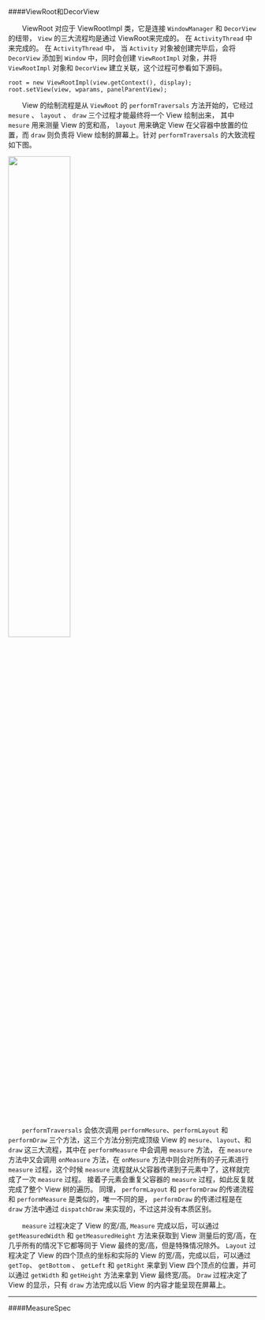 ####ViewRoot和DecorView

　　ViewRoot 对应于 ViewRootImpl 类，它是连接 `WindowManager` 和 `DecorView` 的纽带， `View` 的三大流程均是通过 ViewRoot来完成的。 在 `ActivityThread` 中来完成的。 在 `ActivityThread` 中， 当 `Activity` 对象被创建完毕后，会将 `DecorView` 添加到 `Window` 中，同时会创建 `ViewRootImpl` 对象，并将 `ViewRootImpl` 对象和 `DecorView` 建立关联，这个过程可参看如下源码。


```
root = new ViewRootImpl(view.getContext(), display);
root.setView(view, wparams, panelParentView);	
```

　　View 的绘制流程是从 `ViewRoot` 的 `performTraversals` 方法开始的，它经过 `mesure` 、 `layout` 、 `draw` 三个过程才能最终将一个 View 绘制出来， 其中 `mesure` 用来测量 View 的宽和高， `layout` 用来确定 View 在父容器中放置的位置，而 `draw` 则负责将 View 绘制的屏幕上。针对 `performTraversals` 的大致流程如下图。

<img src="https://github.com/MariShunxiang/GitTrainning/blob/master/viewwork/viewwork1.png?raw=true" width="50%" height="50%" />

　　`performTraversals` 会依次调用 `performMesure`、`performLayout` 和 `performDraw` 三个方法，这三个方法分别完成顶级 View 的 `mesure`、`layout`、和 `draw` 这三大流程，其中在 `performMeasure` 中会调用 `measure` 方法， 在 `measure` 方法中又会调用 `onMeasure` 方法，在 `onMesure` 方法中则会对所有的子元素进行 `measure` 过程，这个时候 `measure` 流程就从父容器传递到子元素中了，这样就完成了一次 `measure` 过程。 接着子元素会重复父容器的 `measure` 过程，如此反复就完成了整个 View 树的遍历。 同理， `performLayout` 和 `performDraw` 的传递流程和 `performMeasure` 是类似的，唯一不同的是， `performDraw` 的传递过程是在 `draw` 方法中通过 `dispatchDraw` 来实现的，不过这并没有本质区别。

　　`measure` 过程决定了 View 的宽/高, `Measure` 完成以后，可以通过 `getMeasuredWidth` 和 `getMeasuredHeight` 方法来获取到 View 测量后的宽/高，在几乎所有的情况下它都等同于 View 最终的宽/高，但是特殊情况除外。 `Layout` 过程决定了 View 的四个顶点的坐标和实际的 View 的宽/高，完成以后，可以通过 `getTop`、 `getBottom` 、 `getLeft` 和 `getRight` 来拿到 View 四个顶点的位置，并可以通过 `getWidth` 和 `getHeight` 方法来拿到 View 最终宽/高。 `Draw` 过程决定了 View 的显示，只有 `draw` 方法完成以后 View 的内容才能呈现在屏幕上。

----------
####MeasureSpec

